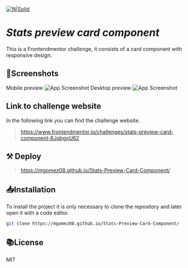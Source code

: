 [![N|Solid](https://miro.medium.com/max/1124/1*dWe_Ryn_omllG8E6eeuWEw.png)](https://dev.to/social_previews/organization/1390.png)

# _Stats preview card component_

This is a Frontendmentor challenge, it consists of a card component with responsive design.

## 📱Screenshots
Mobile preview
![App Screenshot](https://raw.githubusercontent.com/mgomez08/Stats-Preview-Card-Component/master/images/mobile-screenshot.JPG)
Desktop preview
![App Screenshot](https://raw.githubusercontent.com/mgomez08/Stats-Preview-Card-Component/master/images/desktop-screenshot.JPG)

## Link to challenge website

In the following link you can find the challenge website.

> https://www.frontendmentor.io/challenges/stats-preview-card-component-8JqbgoU62

## ⚒ Deploy

> https://mgomez08.github.io/Stats-Preview-Card-Component/

## 📥Installation

To install the project it is only necessary to clone the repository and later open it with a code editor.

```sh
git clone https://mgomez08.github.io/Stats-Preview-Card-Component/
```

## 📚License

MIT

